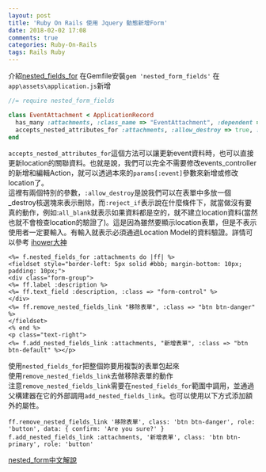 ```yaml
---
layout: post
title: 'Ruby On Rails 使用 Jquery 動態新增Form'
date: 2018-02-02 17:08
comments: true
categories: Ruby-On-Rails
tags: Rails Ruby
---
```

介紹[nested_fields_for](https://github.com/ncri/nested_form_fields)
在Gemfile安裝`gem 'nested_form_fields'`
在`app\assets\application.js`新增
```js
//= require nested_form_fields
```
```rb
class EventAttachment < ApplicationRecord
  has_many :attachments, :class_name => "EventAttachment", :dependent => :destroy
  accepts_nested_attributes_for :attachments, :allow_destroy => true, :reject_if => :all_blank
end
```
`accepts_nested_attributes_for`這個方法可以讓更新event資料時，也可以直接更新location的關聯資料。也就是說，我們可以完全不需要修改events_controller的新增和編輯Action，就可以透過本來的`params[:event]`參數來新增或修改location了。<br>
這裡有兩個特別的參數，`:allow_destroy`是說我們可以在表單中多放一個_destroy核選塊來表示刪除，而`:reject_if`表示說在什麼條件下，就當做沒有要真的動作，例如:`all_blank`就表示如果資料都是空的，就不建立location資料(當然也就不會檢查location的驗證了)。這是因為雖然要顯示location表單，但是不表示使用者一定要輸入。有輸入就表示必須通過Location Model的資料驗證。詳情可以參考 [ihower大神](https://ihower.tw/rails/restful-practices.html)
```erb
<%= f.nested_fields_for :attachments do |ff| %>
<fieldset style="border-left: 5px solid #bbb; margin-bottom: 10px; padding: 10px;">
<div class="form-group">
<%= ff.label :description %>
<%= ff.text_field :description, :class => "form-control" %>
</div>
<%= ff.remove_nested_fields_link "移除表單", :class => "btn btn-danger" %>
</fieldset>
<% end %>
<p class="text-right">
<%= f.add_nested_fields_link :attachments, "新增表單", :class => "btn btn-default" %></p>
```
使用`nested_fields_for`把整個妳要用複製的表單包起來<br>
使用`remove_nested_fields_link`去做移除表單的動作<br>
注意`remove_nested_fields_link`需要在`nested_fields_for`範圍中調用，並通過父構建器在它的外部調用`add_nested_fields_link`。也可以使用以下方式添加額外的屬性。
```erb
ff.remove_nested_fields_link '移除表單', class: 'btn btn-danger', role: 'button', data: { confirm: 'Are you sure?' }
f.add_nested_fields_link :attachments, '新增表單', class: 'btn btn-primary', role: 'button'
```
[nested_form中文解說](http://hant.helplib.com/GitHub/article_83994)